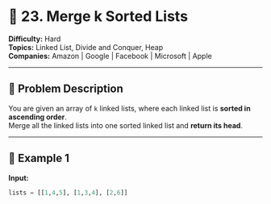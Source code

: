 # 🧩 23. Merge k Sorted Lists

**Difficulty:** Hard  
**Topics:** Linked List, Divide and Conquer, Heap  
**Companies:** Amazon | Google | Facebook | Microsoft | Apple

---

## 📘 Problem Description

You are given an array of `k` linked lists, where each linked list is **sorted in ascending order**.  
Merge all the linked lists into one sorted linked list and **return its head**.

---

## 🧠 Example 1

**Input:**
```python
lists = [[1,4,5], [1,3,4], [2,6]]
